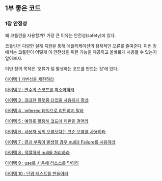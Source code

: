 ## 1부 좋은 코드

### 1장 안정성

왜 코틀린을 사용할까? 가장 큰 이유는 안전성(safety)에 있다.

코틀린은 다양한 설계 지원을 통해 애플리케이션의 잠재적인 오류를 줄여준다. 이번 장에서는 코틀린이 어떻게 이 안전성을 위한 기능을 제공하고 올바르게 사용할 수 있는지 알아보자.

이번 장의 목적은 ‘오류가 덜 발생하는 코드를 만드는 것'에 있다.


[아이템 1 가변성을 제한하라](https://github.com/inseo24/study_kotlin/blob/main/이펙티브코틀린/1장/아이템1.md)

[아이템 2 : 변수의 스코프를 최소화하라](https://github.com/inseo24/study_kotlin/blob/main/이펙티브코틀린/1장/아이템2.md)

[아이템 3 : 최대한 플랫폼 타입을 사용하지 말라](https://github.com/inseo24/study_kotlin/blob/main/이펙티브코틀린/1장/아이템3.md)

[아이템 4 : inferred 타입으로 리턴하지 말라](https://github.com/inseo24/study_kotlin/blob/main/이펙티브코틀린/1장/아이템4.md)

[아이템 5 : 예외를 활용해 코드에 제한을 걸어라](https://github.com/inseo24/study_kotlin/blob/main/이펙티브코틀린/1장/아이템5.md)

[아이템 6 : 사용자 정의 오류보다는 표준 오류를 사용하라](https://github.com/inseo24/study_kotlin/blob/main/이펙티브코틀린/1장/아이템6.md)

[아이템 7 : 결과 부족이 발생할 경우 null과 Failure를 사용하라](https://github.com/inseo24/study_kotlin/blob/main/이펙티브코틀린/1장/아이템7.md)

[아이템 8 : 적절하게 null을 처리하라](https://github.com/inseo24/study_kotlin/blob/main/이펙티브코틀린/1장/아이템8.md)

[아이템 9 : use를 사용해 리소스를 닫아라](https://github.com/inseo24/study_kotlin/blob/main/이펙티브코틀린/1장/아이템9.md)

[아이템 10 : 단위 테스트를 만들어라](https://github.com/inseo24/study_kotlin/blob/main/이펙티브코틀린/1장/아이템10.md)